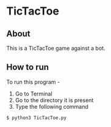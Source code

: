 # TicTacToe

## About

This is a TicTacToe game against a bot.

## How to run

To run this program -
1. Go to Terminal
2. Go to the directory it is present
3. Type the following command
		
```bash
$ python3 TicTacToe.py
```
